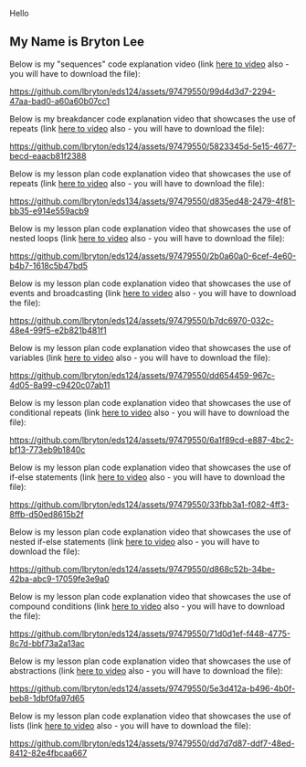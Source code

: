 Hello

My Name is Bryton Lee
--------------------------------

Below is my "sequences" code explanation video (link [here to video](w1_alonzo.mp4) also - you will have to download the file): 

https://github.com/lbryton/eds124/assets/97479550/99d4d3d7-2294-47aa-bad0-a60a60b07cc1

Below is my breakdancer code explanation video that showcases the use of repeats (link [here to video](repeat_dance.mp4) also - you will have to download the file):

https://github.com/lbryton/eds124/assets/97479550/5823345d-5e15-4677-becd-eaacb81f2388

Below is my lesson plan code explanation video that showcases the use of repeats (link [here to video](lesson_plan_ex.mp4) also - you will have to download the file):

https://github.com/lbryton/eds134/assets/97479550/d835ed48-2479-4f81-bb35-e914e559acb9

Below is my lesson plan code explanation video that showcases the use of nested loops (link [here to video](nested.mp4) also - you will have to download the file):

https://github.com/lbryton/eds124/assets/97479550/2b0a60a0-6cef-4e60-b4b7-1618c5b47bd5

Below is my lesson plan code explanation video that showcases the use of events and broadcasting (link [here to video](monkey_event.mp4) also - you will have to download the file):

https://github.com/lbryton/eds124/assets/97479550/b7dc6970-032c-48e4-99f5-e2b821b481f1

Below is my lesson plan code explanation video that showcases the use of variables (link [here to video](variables.mp4) also - you will have to download the file):

https://github.com/lbryton/eds124/assets/97479550/dd654459-967c-4d05-8a99-c9420c07ab11

Below is my lesson plan code explanation video that showcases the use of conditional repeats (link [here to video](cond_repeat.mp4) also - you will have to download the file):

https://github.com/lbryton/eds124/assets/97479550/6a1f89cd-e887-4bc2-bf13-773eb9b1840c

Below is my lesson plan code explanation video that showcases the use of if-else statements (link [here to video](if-else.mp4) also - you will have to download the file):

https://github.com/lbryton/eds124/assets/97479550/33fbb3a1-f082-4ff3-8ffb-d50ed8615b2f

Below is my lesson plan code explanation video that showcases the use of nested if-else statements (link [here to video](nested-if-else.mp4) also - you will have to download the file):

https://github.com/lbryton/eds124/assets/97479550/d868c52b-34be-42ba-abc9-17059fe3e9a0

Below is my lesson plan code explanation video that showcases the use of compound conditions (link [here to video](compound_cond.mp4) also - you will have to download the file):

https://github.com/lbryton/eds124/assets/97479550/71d0d1ef-f448-4775-8c7d-bbf73a2a13ac

Below is my lesson plan code explanation video that showcases the use of abstractions (link [here to video](abstraction.mp4) also - you will have to download the file):

https://github.com/lbryton/eds124/assets/97479550/5e3d412a-b496-4b0f-beb8-1dbf0fa97d65

Below is my lesson plan code explanation video that showcases the use of lists (link [here to video](lists.mp4) also - you will have to download the file):

https://github.com/lbryton/eds124/assets/97479550/dd7d7d87-ddf7-48ed-8412-82e4fbcaa667

